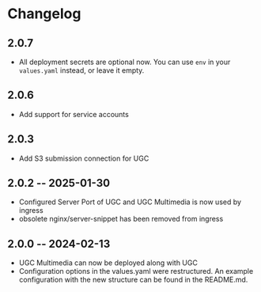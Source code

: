 # Changelog

## 2.0.7
- All deployment secrets are optional now. You can use `env` in your `values.yaml` instead, or leave it empty.

## 2.0.6
- Add support for service accounts

## 2.0.3

- Add S3 submission connection for UGC

## 2.0.2 -- 2025-01-30

- Configured Server Port of UGC and UGC Multimedia is now used by ingress
- obsolete nginx/server-snippet has been removed from ingress

## 2.0.0 -- 2024-02-13

- UGC Multimedia can now be deployed along with UGC
- Configuration options in the values.yaml were restructured. An example configuration with the new structure can be found in the README.md.